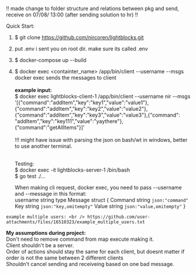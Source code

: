 !! made change to folder structure and relations between pkg and send, receive on 07/08/ 13:00 (after sending solution to hr) !!
<b>
</b></b>

Quick Start</b>: <br />
   1. $ git clone https://github.com/nircoren/lightblocks.git <br />
   2. put .env i sent you on root dir. make sure its called .env <br />
   3. $ docker-compose up --build <br />
  4. $ docker exec <containter_name> /app/bin/client --username <username> --msgs <msgs> <br />
	docker exec sends the messages to client
<br/><br/>
        <b>example input:</b> <br/>
	$ docker exec lightblocks-client-1 /app/bin/client --username nir --msgs '[{"command":"addItem","key":"key1","value":"value1"},{"command":"addItem","key":"key2","value":"value2"},{"command":"addItem","key":"key3","value":"value3"},{"command": "addItem","key":"key111","value":"yaythere"},{"command":"getAllItems"}]'  <br /> <br />
  !!! might have issue with parsing the json on bash/wt in windows, better to use another terminal. <br /> <br />
	
	 Testing:  <br />
	 $ docker exec -it lightblocks-server-1 /bin/bash <br />
	 $ go test ./...
	 <br />
  
	    When making cli request, docker exec,  you need to pass --username and --message in this format: <br />
	    username string
	    type Message struct {
	      Command string `json:"command"`
	      Key     string `json:"key,omitempty"`
	      Value   string `json:"value,omitempty"`
	    }

    example multiple users: <br /> https://github.com/user-attachments/files/16510323/example_multiple_users.txt


<b> My assumptions during project: </b> <br />
	Don't need to remove command from map execute making it. <br />
	Client shouldn't be a server. <br />
	Order of actions should stay the same for each client, but doesnt matter if order is not the same between 2 different clients <br />
	Shouldn't cancel sending and receiveing based on one bad message. <br />

